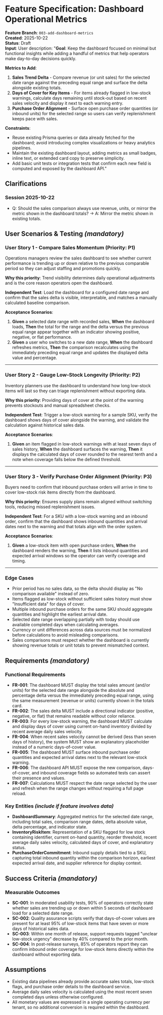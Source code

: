 # Feature Specification: Dashboard Operational Metrics

**Feature Branch**: `003-add-dashboard-metrics`  
**Created**: 2025-10-22  
**Status**: Draft  
**Input**: User description: "**Goal**: Keep the dashboard focused on minimal but functional insights while adding a handful of metrics that help operators make day-to-day decisions quickly.

**Metrics to Add**:
1. **Sales Trend Delta** - Compare revenue (or unit sales) for the selected date range against the preceding equal range and surface the delta alongside existing totals.
2. **Days of Cover for Key Items** - For items already flagged in low-stock warnings, calculate days remaining until stock-out based on recent sales velocity and display it next to each warning entry.
3. **Purchase Order Alignment** - Surface open purchase order quantities (or inbound units) for the selected range so users can verify replenishment keeps pace with sales.

**Constraints**:
- Reuse existing Prisma queries or data already fetched for the dashboard; avoid introducing complex visualizations or heavy analytics pipelines.
- Maintain the existing dashboard layout, adding metrics as small badges, inline text, or extended card copy to preserve simplicity.
- Add basic unit tests or integration tests that confirm each new field is computed and exposed by the dashboard API."

## Clarifications

### Session 2025-10-22

- Q: Should the sales comparison always use revenue, units, or mirror the metric shown in the dashboard totals? → A: Mirror the metric shown in existing totals.

## User Scenarios & Testing *(mandatory)*

### User Story 1 - Compare Sales Momentum (Priority: P1)

Operations managers review the sales dashboard to see whether current performance is trending up or down relative to the previous comparable period so they can adjust staffing and promotions quickly.

**Why this priority**: Trend visibility determines daily operational adjustments and is the core reason operators open the dashboard.

**Independent Test**: Load the dashboard for a configured date range and confirm that the sales delta is visible, interpretable, and matches a manually calculated baseline comparison.

**Acceptance Scenarios**:

1. **Given** a selected date range with recorded sales, **When** the dashboard loads, **Then** the total for the range and the delta versus the previous equal range appear together with an indicator showing positive, negative, or flat performance.
2. **Given** a user who switches to a new date range, **When** the dashboard refreshes metrics, **Then** the comparison recalculates using the immediately preceding equal range and updates the displayed delta value and percentage.

---

### User Story 2 - Gauge Low-Stock Longevity (Priority: P2)

Inventory planners use the dashboard to understand how long low-stock items will last so they can triage replenishment without exporting data.

**Why this priority**: Providing days of cover at the point of the warning prevents stockouts and manual spreadsheet checks.

**Independent Test**: Trigger a low-stock warning for a sample SKU, verify the dashboard shows days of cover alongside the warning, and validate the calculation against historical sales data.

**Acceptance Scenarios**:

1. **Given** an item flagged in low-stock warnings with at least seven days of sales history, **When** the dashboard surfaces the warning, **Then** it displays the calculated days of cover rounded to the nearest tenth and a note when coverage falls below the defined threshold.

---

### User Story 3 - Verify Purchase Order Alignment (Priority: P3)

Buyers need to confirm that inbound purchase orders will arrive in time to cover low-stock risk items directly from the dashboard.

**Why this priority**: Ensures supply plans remain aligned without switching tools, reducing missed replenishment issues.

**Independent Test**: For a SKU with a low-stock warning and an inbound order, confirm that the dashboard shows inbound quantities and arrival dates next to the warning and that totals align with the order system.

**Acceptance Scenarios**:

1. **Given** a low-stock item with open purchase orders, **When** the dashboard renders the warning, **Then** it lists inbound quantities and expected arrival windows so the operator can verify coverage and timing.

---

### Edge Cases

- Prior period has no sales data, so the delta should display as "No comparison available" instead of zero.
- Items flagged as low-stock without sufficient sales history must show "Insufficient data" for days of cover.
- Multiple inbound purchase orders for the same SKU should aggregate quantities and highlight the earliest arrival date.
- Selected date range overlapping partially with today should use available completed days when calculating averages.
- Currency or unit differences across data sources must be normalized before calculations to avoid misleading comparisons.
- Sales comparisons must respect whether the dashboard is currently showing revenue totals or unit totals to prevent mismatched context.

## Requirements *(mandatory)*

### Functional Requirements

- **FR-001**: The dashboard MUST display the total sales amount (and/or units) for the selected date range alongside the absolute and percentage delta versus the immediately preceding equal range, using the same measurement (revenue or units) currently shown in the totals card.
- **FR-002**: The sales delta MUST include a directional indicator (positive, negative, or flat) that remains readable without color reliance.
- **FR-003**: For every low-stock warning, the dashboard MUST calculate and display days of cover using current on-hand inventory divided by recent average daily sales velocity.
- **FR-004**: When recent sales velocity cannot be derived (less than seven days of history), the system MUST show an explanatory placeholder instead of a numeric days-of-cover value.
- **FR-005**: The dashboard MUST surface inbound purchase order quantities and expected arrival dates next to the relevant low-stock warning.
- **FR-006**: The dashboard API MUST expose the new comparison, days-of-cover, and inbound coverage fields so automated tests can assert their presence and values.
- **FR-007**: Calculations MUST respect the date range selected by the user and refresh when the range changes without requiring a full page reload.

### Key Entities *(include if feature involves data)*

- **DashboardSummary**: Aggregated metrics for the selected date range, including total sales, comparison range dates, delta absolute value, delta percentage, and indicator state.
- **InventoryRiskItem**: Representation of a SKU flagged for low stock containing identifier, current on-hand quantity, reorder threshold, recent average daily sales velocity, calculated days of cover, and explanatory status.
- **PurchaseOrderCommitment**: Inbound supply details tied to a SKU, capturing total inbound quantity within the comparison horizon, earliest expected arrival date, and supplier reference for display context.

## Success Criteria *(mandatory)*

### Measurable Outcomes

- **SC-001**: In moderated usability tests, 90% of operators correctly state whether sales are trending up or down within 5 seconds of dashboard load for a selected date range.
- **SC-002**: Quality assurance scripts verify that days-of-cover values are present for at least 95% of low-stock items that have seven or more days of historical sales data.
- **SC-003**: Within one month of release, support requests tagged "unclear low-stock urgency" decrease by 40% compared to the prior month.
- **SC-004**: In post-release surveys, 85% of operators report they can confirm inbound order coverage for low-stock items directly within the dashboard without exporting data.

## Assumptions

- Existing data pipelines already provide accurate sales totals, low-stock flags, and purchase order details to the dashboard service.
- Average daily sales velocity is calculated using the most recent seven completed days unless otherwise configured.
- All monetary values are expressed in a single operating currency per tenant, so no additional conversion is required within the dashboard.
